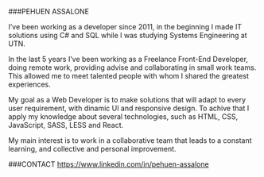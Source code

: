 ###PEHUEN ASSALONE

I’ve been working as a developer since 2011, in the beginning I made IT solutions using C# and SQL while I was studying Systems Engineering at UTN.

In the last 5 years I’ve been working as a Freelance Front-End Developer, doing remote work, providing advise and collaborating in small work teams. This allowed me to meet talented people with whom I shared the greatest experiences.

My goal as a Web Developer is to make solutions that will adapt to every user requirement, with dinamic UI and responsive design. To achive that I apply my knowledge about several technologies, such as HTML, CSS, JavaScript, SASS, LESS and React.

My main interest is to work in a collaborative team that leads to a constant learning, and collective and personal improvement.

###CONTACT https://www.linkedin.com/in/pehuen-assalone
